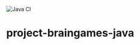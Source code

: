![Java CI](https://github.com/TanyFV/project-braingames-java/workflows/Java%20CI/badge.svg)
# project-braingames-java

